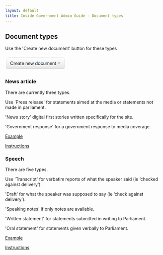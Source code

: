 ```yaml
---
layout: default
title: Inside Government Admin Guide - Document types
---
```


## Document types

Use the 'Create new document' button for these types

![Document types 1](document-types-1.png) 
   

### News article
   
There are currently three types.

Use 'Press release' for statements aimed at the media or statements not made in parliament.

'News story' digital first stories written specifically for the site.

'Government response' for a government response to media coverage.

[Example](https://www.gov.uk/government/news/royal-navy-destroyer-to-join-ballistic-defence-trial)

[Instructions](creating-a-new-doc.html)


### Speech
   
There are five types.

Use 'Transcript' for verbatim reports of what the speaker said (ie ‘checked against delivery’).

'Draft' for what the speaker was supposed to say (ie ‘check against delivery’).

'Speaking notes' if only notes are available.

'Written statement' for statements submitted in writing to Parliament.

'Oral statement' for statements given verbally to Parliament.

[Example](https://www.gov.uk/government/speeches/2012-uk-bus-awards-lunch-speech)

[Instructions](creating-a-new-doc.html)